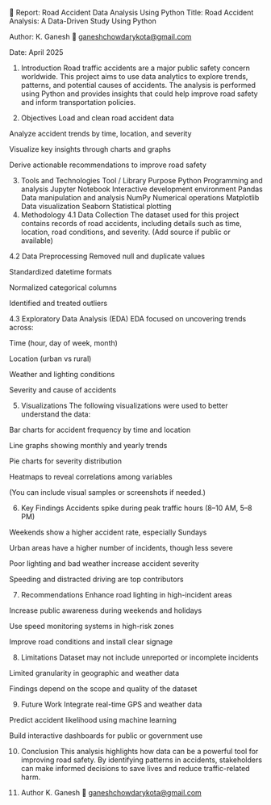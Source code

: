 📄 Report: Road Accident Data Analysis Using Python
Title:
Road Accident Analysis: A Data-Driven Study Using Python

Author:
K. Ganesh
📧 ganeshchowdarykota@gmail.com

Date:
April 2025

1. Introduction
Road traffic accidents are a major public safety concern worldwide. This project aims to use data analytics to explore trends, patterns, and potential causes of accidents. The analysis is performed using Python and provides insights that could help improve road safety and inform transportation policies.

2. Objectives
Load and clean road accident data

Analyze accident trends by time, location, and severity

Visualize key insights through charts and graphs

Derive actionable recommendations to improve road safety

3. Tools and Technologies
Tool / Library	Purpose
Python	Programming and analysis
Jupyter Notebook	Interactive development environment
Pandas	Data manipulation and analysis
NumPy	Numerical operations
Matplotlib	Data visualization
Seaborn	Statistical plotting
4. Methodology
4.1 Data Collection
The dataset used for this project contains records of road accidents, including details such as time, location, road conditions, and severity. (Add source if public or available)

4.2 Data Preprocessing
Removed null and duplicate values

Standardized datetime formats

Normalized categorical columns

Identified and treated outliers

4.3 Exploratory Data Analysis (EDA)
EDA focused on uncovering trends across:

Time (hour, day of week, month)

Location (urban vs rural)

Weather and lighting conditions

Severity and cause of accidents

5. Visualizations
The following visualizations were used to better understand the data:

Bar charts for accident frequency by time and location

Line graphs showing monthly and yearly trends

Pie charts for severity distribution

Heatmaps to reveal correlations among variables

(You can include visual samples or screenshots if needed.)

6. Key Findings
Accidents spike during peak traffic hours (8–10 AM, 5–8 PM)

Weekends show a higher accident rate, especially Sundays

Urban areas have a higher number of incidents, though less severe

Poor lighting and bad weather increase accident severity

Speeding and distracted driving are top contributors

7. Recommendations
Enhance road lighting in high-incident areas

Increase public awareness during weekends and holidays

Use speed monitoring systems in high-risk zones

Improve road conditions and install clear signage

8. Limitations
Dataset may not include unreported or incomplete incidents

Limited granularity in geographic and weather data

Findings depend on the scope and quality of the dataset

9. Future Work
Integrate real-time GPS and weather data

Predict accident likelihood using machine learning

Build interactive dashboards for public or government use

10. Conclusion
This analysis highlights how data can be a powerful tool for improving road safety. By identifying patterns in accidents, stakeholders can make informed decisions to save lives and reduce traffic-related harm.

11. Author
K. Ganesh
📧 ganeshchowdarykota@gmail.com
